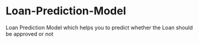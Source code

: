 # Loan-Prediction-Model
Loan Prediction Model which helps you to predict whether the Loan should be approved or not
